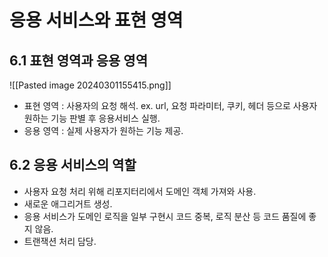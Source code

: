 # 응용 서비스와 표현 영역

## 6.1 표현 영역과 응용 영역
![[Pasted image 20240301155415.png]]
* 표현 영역 : 사용자의 요청 해석. ex. url, 요청 파라미터, 쿠키, 헤더 등으로 사용자 원하는 기능 판별 후 응용서비스 실행.
* 응용 영역 : 실제 사용자가 원하는 기능 제공.

## 6.2 응용 서비스의 역할

* 사용자 요청 처리 위해 리포지터리에서 도메인 객체 가져와 사용.
* 새로운 애그리거트 생성.
* 응용 서비스가 도메인 로직을 일부 구현시 코드 중복, 로직 분산 등 코드 품질에 좋지 않음.
* 트랜잭션 처리 담당.